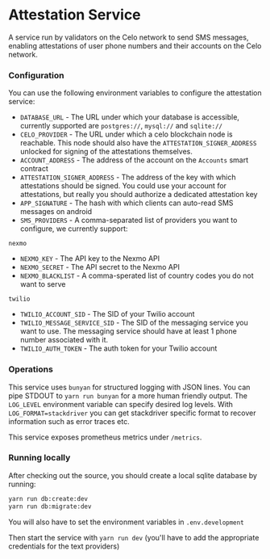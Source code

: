 # Attestation Service

A service run by validators on the Celo network to send SMS messages, enabling attestations of user phone numbers and their accounts on the Celo network.

### Configuration

You can use the following environment variables to configure the attestation service:

- `DATABASE_URL` - The URL under which your database is accessible, currently supported are `postgres://`, `mysql://` and `sqlite://`
- `CELO_PROVIDER` - The URL under which a celo blockchain node is reachable. This node should also have the `ATTESTATION_SIGNER_ADDRESS` unlocked for signing of the attestations themselves.
- `ACCOUNT_ADDRESS` - The address of the account on the `Accounts` smart contract
- `ATTESTATION_SIGNER_ADDRESS` - The address of the key with which attestations should be signed. You could use your account for attestations, but really you should authorize a dedicated attestation key
- `APP_SIGNATURE` - The hash with which clients can auto-read SMS messages on android
- `SMS_PROVIDERS` - A comma-separated list of providers you want to configure, we currently support:

`nexmo`

- `NEXMO_KEY` - The API key to the Nexmo API
- `NEXMO_SECRET` - The API secret to the Nexmo API
- `NEXMO_BLACKLIST` - A comma-sperated list of country codes you do not want to serve

`twilio`

- `TWILIO_ACCOUNT_SID` - The SID of your Twilio account
- `TWILIO_MESSAGE_SERVICE_SID` - The SID of the messaging service you want to use. The messaging service should have at least 1 phone number associated with it.
- `TWILIO_AUTH_TOKEN` - The auth token for your Twilio account

### Operations

This service uses `bunyan` for structured logging with JSON lines. You can pipe STDOUT to `yarn run bunyan` for a more human friendly output. The `LOG_LEVEL` environment variable can specify desired log levels. With `LOG_FORMAT=stackdriver` you can get stackdriver specific format to recover information such as error traces etc.

This service exposes prometheus metrics under `/metrics`.

### Running locally

After checking out the source, you should create a local sqlite database by running:

```sh
yarn run db:create:dev
yarn run db:migrate:dev
```

You will also have to set the environment variables in `.env.development`

Then start the service with `yarn run dev` (you'll have to add the appropriate credentials for the text providers)
